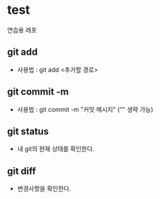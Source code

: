 # test

연습용 레포

## git add

- 사용법 : git add <추가할 경로>

## git commit -m

- 사용법 : git commit -m "커밋 메시지" ("" 생략 가능)

## git status

- 내 git의 현재 상태를 확인한다.

## git diff

- 변경사항을 확인한다.
